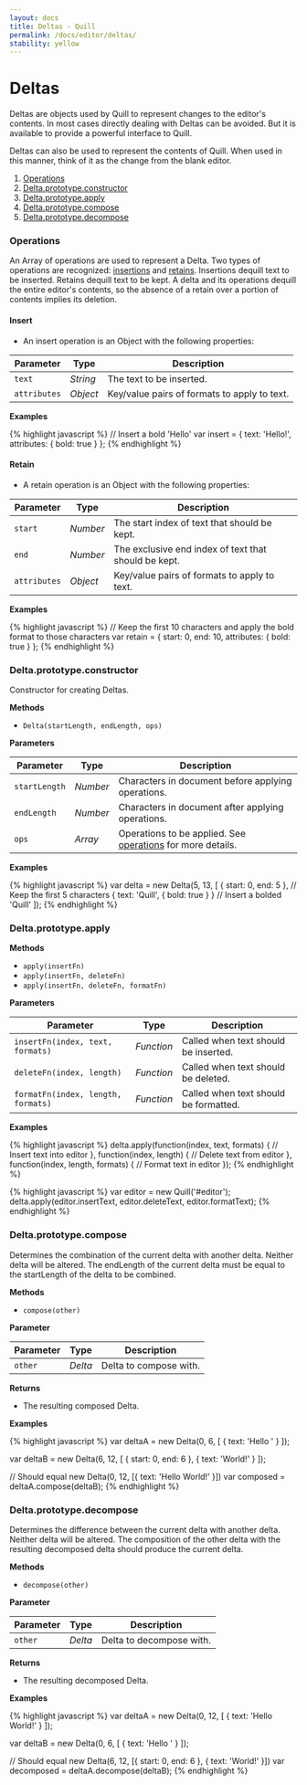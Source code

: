 ```yaml
---
layout: docs
title: Deltas - Quill
permalink: /docs/editor/deltas/
stability: yellow
---
```


# Deltas

Deltas are objects used by Quill to represent changes to the editor's contents. In most cases directly dealing with Deltas can be avoided. But it is available to provide a powerful interface to Quill.

Deltas can also be used to represent the contents of Quill. When used in this manner, think of it as the change from the blank editor.

1. [Operations](#operations)
1. [Delta.prototype.constructor](#deltaprototypeconstructor)
1. [Delta.prototype.apply](#deltaprototypeapply)
1. [Delta.prototype.compose](#deltaprototypecompose)
1. [Delta.prototype.decompose](#deltaprototypedecompose)

### Operations

An Array of operations are used to represent a Delta. Two types of operations are recognized: [insertions](#insert) and [retains](#retain). Insertions dequill text to be inserted. Retains dequill text to be kept. A delta and its operations dequill the entire editor's contents, so the absence of a retain over a portion of contents implies its deletion.

#### Insert

- An insert operation is an Object with the following properties:

| Parameter    | Type     | Description
|--------------|----------|------------
| `text`       | _String_ | The text to be inserted.
| `attributes` | _Object_ | Key/value pairs of formats to apply to text.

**Examples**

{% highlight javascript %}
// Insert a bold 'Hello'
var insert = {
  text: 'Hello!',
  attributes: { bold: true }
};
{% endhighlight %}

#### Retain

- A retain operation is an Object with the following properties:

| Parameter    | Type     | Description
|--------------|----------|------------
| `start`      | _Number_ | The start index of text that should be kept.
| `end`        | _Number_ | The exclusive end index of text that should be kept.
| `attributes` | _Object_ | Key/value pairs of formats to apply to text.

**Examples**

{% highlight javascript %}
// Keep the first 10 characters and apply the bold format to those characters
var retain = {
  start: 0,
  end: 10,
  attributes: { bold: true }
};
{% endhighlight %}

### Delta.prototype.constructor

Constructor for creating Deltas.

**Methods**

- `Delta(startLength, endLength, ops)`

**Parameters**

| Parameter     | Type     | Description
|---------------|----------|------------
| `startLength` | _Number_ | Characters in document before applying operations.
| `endLength`   | _Number_ | Characters in document after applying operations.
| `ops`         | _Array_  | Operations to be applied. See [operations](#operations) for more details.

**Examples**

{% highlight javascript %}
var delta = new Delta(5, 13, [
  { start: 0, end: 5 },                  // Keep the first 5 characters
  { text: 'Quill', { bold: true } }     // Insert a bolded 'Quill'
]);
{% endhighlight %}

### Delta.prototype.apply

**Methods**

- `apply(insertFn)`
- `apply(insertFn, deleteFn)`
- `apply(insertFn, deleteFn, formatFn)`

**Parameters**

| Parameter                          | Type       | Description
|------------------------------------|------------|------------
| `insertFn(index, text, formats)`   | _Function_ | Called when text should be inserted.
| `deleteFn(index, length)`          | _Function_ | Called when text should be deleted.
| `formatFn(index, length, formats)` | _Function_ | Called when text should be formatted.

**Examples**

{% highlight javascript %}
delta.apply(function(index, text, formats) {
  // Insert text into editor
}, function(index, length) {
  // Delete text from editor
}, function(index, length, formats) {
  // Format text in editor
});
{% endhighlight %}

{% highlight javascript %}
var editor = new Quill('#editor');
delta.apply(editor.insertText, editor.deleteText, editor.formatText);
{% endhighlight %}

### Delta.prototype.compose

Determines the combination of the current delta with another delta. Neither delta will be altered. The endLength of the current delta must be equal to the startLength of the delta to be combined.

**Methods**

- `compose(other)`

**Parameter**

| Parameter | Type    | Description
|-----------|---------|------------
| `other`   | _Delta_ | Delta to compose with.

**Returns**

- The resulting composed Delta.

**Examples**

{% highlight javascript %}
var deltaA = new Delta(0, 6, [
  { text: 'Hello ' }
]);

var deltaB = new Delta(6, 12, [
  { start: 0, end: 6 },
  { text: 'World!' }
]);

// Should equal new Delta(0, 12, [{ text: 'Hello World!' }])
var composed = deltaA.compose(deltaB);
{% endhighlight %}

### Delta.prototype.decompose

Determines the difference between the current delta with another delta. Neither delta will be altered. The composition of the other delta with the resulting decomposed delta should produce the current delta.

**Methods**

- `decompose(other)`

**Parameter**

| Parameter | Type    | Description
|-----------|---------|------------
| `other`   | _Delta_ | Delta to decompose with.

**Returns**

- The resulting decomposed Delta.

**Examples**

{% highlight javascript %}
var deltaA = new Delta(0, 12, [
  { text: 'Hello World!' }
]);

var deltaB = new Delta(0, 6, [
  { text: 'Hello ' }
]);

// Should equal new Delta(6, 12, [{ start: 0, end: 6 }, { text: 'World!' }])
var decomposed = deltaA.decompose(deltaB);
{% endhighlight %}
